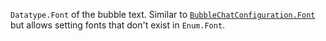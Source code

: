 `Datatype.Font` of the bubble text. Similar to
[`BubbleChatConfiguration.Font`](https://create.roblox.com/docs/reference/engine/classes/BubbleChatConfiguration#Font) but allows setting fonts that don't
exist in `Enum.Font`.